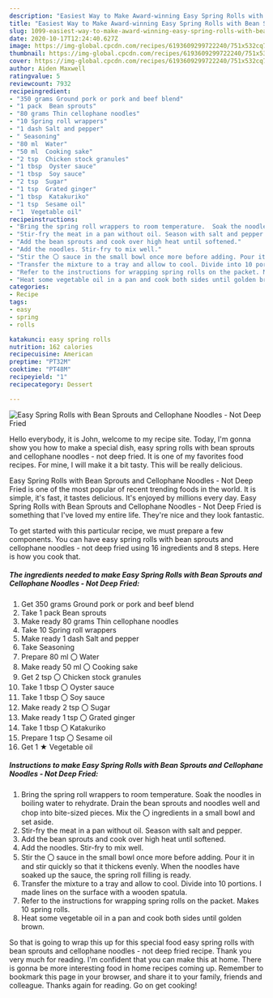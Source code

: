 ```yaml
---
description: "Easiest Way to Make Award-winning Easy Spring Rolls with Bean Sprouts and Cellophane Noodles - Not Deep Fried"
title: "Easiest Way to Make Award-winning Easy Spring Rolls with Bean Sprouts and Cellophane Noodles - Not Deep Fried"
slug: 1099-easiest-way-to-make-award-winning-easy-spring-rolls-with-bean-sprouts-and-cellophane-noodles-not-deep-fried
date: 2020-10-17T12:24:40.627Z
image: https://img-global.cpcdn.com/recipes/6193609299722240/751x532cq70/easy-spring-rolls-with-bean-sprouts-and-cellophane-noodles-not-deep-fried-recipe-main-photo.jpg
thumbnail: https://img-global.cpcdn.com/recipes/6193609299722240/751x532cq70/easy-spring-rolls-with-bean-sprouts-and-cellophane-noodles-not-deep-fried-recipe-main-photo.jpg
cover: https://img-global.cpcdn.com/recipes/6193609299722240/751x532cq70/easy-spring-rolls-with-bean-sprouts-and-cellophane-noodles-not-deep-fried-recipe-main-photo.jpg
author: Aiden Maxwell
ratingvalue: 5
reviewcount: 7932
recipeingredient:
- "350 grams Ground pork or pork and beef blend"
- "1 pack  Bean sprouts"
- "80 grams Thin cellophane noodles"
- "10 Spring roll wrappers"
- "1 dash Salt and pepper"
- " Seasoning"
- "80 ml  Water"
- "50 ml  Cooking sake"
- "2 tsp  Chicken stock granules"
- "1 tbsp  Oyster sauce"
- "1 tbsp  Soy sauce"
- "2 tsp  Sugar"
- "1 tsp  Grated ginger"
- "1 tbsp  Katakuriko"
- "1 tsp  Sesame oil"
- "1  Vegetable oil"
recipeinstructions:
- "Bring the spring roll wrappers to room temperature.  Soak the noodles in boiling water to rehydrate. Drain the bean sprouts and noodles well and chop into bite-sized pieces. Mix the 〇 ingredients in a small bowl and set aside."
- "Stir-fry the meat in a pan without oil. Season with salt and pepper."
- "Add the bean sprouts and cook over high heat until softened."
- "Add the noodles. Stir-fry to mix well."
- "Stir the 〇 sauce in the small bowl once more before adding. Pour it in and stir quickly so that it thickens evenly. When the noodles have soaked up the sauce, the spring roll filling is ready."
- "Transfer the mixture to a tray and allow to cool. Divide into 10 portions. I made lines on the surface with a wooden spatula."
- "Refer to the instructions for wrapping spring rolls on the packet. Makes 10 spring rolls."
- "Heat some vegetable oil in a pan and cook both sides until golden brown."
categories:
- Recipe
tags:
- easy
- spring
- rolls

katakunci: easy spring rolls 
nutrition: 162 calories
recipecuisine: American
preptime: "PT32M"
cooktime: "PT48M"
recipeyield: "1"
recipecategory: Dessert

---
```



![Easy Spring Rolls with Bean Sprouts and Cellophane Noodles - Not Deep Fried](https://img-global.cpcdn.com/recipes/6193609299722240/751x532cq70/easy-spring-rolls-with-bean-sprouts-and-cellophane-noodles-not-deep-fried-recipe-main-photo.jpg)

Hello everybody, it is John, welcome to my recipe site. Today, I'm gonna show you how to make a special dish, easy spring rolls with bean sprouts and cellophane noodles - not deep fried. It is one of my favorites food recipes. For mine, I will make it a bit tasty. This will be really delicious.



Easy Spring Rolls with Bean Sprouts and Cellophane Noodles - Not Deep Fried is one of the most popular of recent trending foods in the world. It is simple, it's fast, it tastes delicious. It's enjoyed by millions every day. Easy Spring Rolls with Bean Sprouts and Cellophane Noodles - Not Deep Fried is something that I've loved my entire life. They're nice and they look fantastic.


To get started with this particular recipe, we must prepare a few components. You can have easy spring rolls with bean sprouts and cellophane noodles - not deep fried using 16 ingredients and 8 steps. Here is how you cook that.

<!--inarticleads1-->

##### The ingredients needed to make Easy Spring Rolls with Bean Sprouts and Cellophane Noodles - Not Deep Fried:

1. Get 350 grams Ground pork or pork and beef blend
1. Take 1 pack  Bean sprouts
1. Make ready 80 grams Thin cellophane noodles
1. Take 10 Spring roll wrappers
1. Make ready 1 dash Salt and pepper
1. Take  Seasoning
1. Prepare 80 ml 〇 Water
1. Make ready 50 ml 〇 Cooking sake
1. Get 2 tsp 〇 Chicken stock granules
1. Take 1 tbsp 〇 Oyster sauce
1. Take 1 tbsp 〇 Soy sauce
1. Make ready 2 tsp 〇 Sugar
1. Make ready 1 tsp 〇 Grated ginger
1. Take 1 tbsp 〇 Katakuriko
1. Prepare 1 tsp 〇 Sesame oil
1. Get 1 ★ Vegetable oil




<!--inarticleads2-->

##### Instructions to make Easy Spring Rolls with Bean Sprouts and Cellophane Noodles - Not Deep Fried:

1. Bring the spring roll wrappers to room temperature.  Soak the noodles in boiling water to rehydrate. Drain the bean sprouts and noodles well and chop into bite-sized pieces. Mix the 〇 ingredients in a small bowl and set aside.
1. Stir-fry the meat in a pan without oil. Season with salt and pepper.
1. Add the bean sprouts and cook over high heat until softened.
1. Add the noodles. Stir-fry to mix well.
1. Stir the 〇 sauce in the small bowl once more before adding. Pour it in and stir quickly so that it thickens evenly. When the noodles have soaked up the sauce, the spring roll filling is ready.
1. Transfer the mixture to a tray and allow to cool. Divide into 10 portions. I made lines on the surface with a wooden spatula.
1. Refer to the instructions for wrapping spring rolls on the packet. Makes 10 spring rolls.
1. Heat some vegetable oil in a pan and cook both sides until golden brown.




So that is going to wrap this up for this special food easy spring rolls with bean sprouts and cellophane noodles - not deep fried recipe. Thank you very much for reading. I'm confident that you can make this at home. There is gonna be more interesting food in home recipes coming up. Remember to bookmark this page in your browser, and share it to your family, friends and colleague. Thanks again for reading. Go on get cooking!
